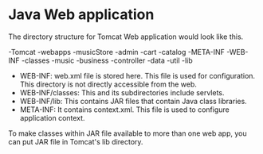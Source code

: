 # Java Web application

The directory structure for Tomcat Web application would look like this.

-Tomcat
  -webapps
    -musicStore
      -admin
      -cart
      -catalog
      -META-INF
      -WEB-INF
        -classes
          -music
            -business
            -controller
            -data
            -util
        -lib

- WEB-INF: web.xml file is stored here. This file is used for configuration. This directory is not directly accessible from the web.
- WEB-INF/classes: This and its subdirectories include servlets.
- WEB-INF/lib: This contains JAR files that contain Java class libraries.
- META-INF: It contains context.xml. This file is used to configure application context.

To make classes within JAR file available to more than one web app, you can put JAR file in Tomcat's lib directory.
